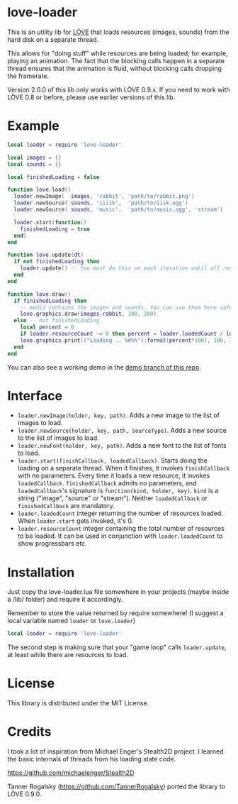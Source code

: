 love-loader
===========

This is an utility lib for [LÖVE](http://love2d.org) that loads
resources (images, sounds) from the hard disk on a separate thread.

This allows for "doing stuff" while resources are being loaded; for
example, playing an animation. The fact that the blocking calls happen
in a separate thread ensures that the animation is fluid, without
blocking calls dropping the framerate.

Version 2.0.0 of this lib only works with LÖVE 0.9.x. If you need to
work with LÖVE 0.8 or before, please use earlier versions of this lib.

Example
=======

```lua
local loader = require 'love-loader'

local images = {}
local sounds = {}

local finishedLoading = false

function love.load()
  loader.newImage(  images, 'rabbit', 'path/to/rabbit.png')
  loader.newSource( sounds, 'iiiik',  'path/to/iiik.ogg')
  loader.newSource( sounds, 'music',  'path/to/music.ogg', 'stream')

  loader.start(function()
    finishedLoading = true
  end)
end

function love.update(dt)
  if not finishedLoading then
    loader.update() -- You must do this on each iteration until all resources are loaded
  end
end

function love.draw()
  if finishedLoading then
    -- media contains the images and sounds. You can use them here safely now.
    love.graphics.draw(images.rabbit, 100, 200)
  else -- not finishedLoading
    local percent = 0
    if loader.resourceCount ~= 0 then percent = loader.loadedCount / loader.resourceCount end
    love.graphics.print(("Loading .. %d%%"):format(percent*100), 100, 100)
  end
end
```

You can also see a working demo in the
[demo branch of this repo](https://github.com/kikito/love-loader/tree/demo).

Interface
=========

* `loader.newImage(holder, key, path)`. Adds a new image to the list
  of images to load.
* `loader.newSource(holder, key, path, sourceType)`. Adds a new source
  to the list of images to load.
* `loader.newFont(holder, key, path)`. Adds a new font to the list of
  fonts to load.
* `loader.start(finishCallback, loadedCallback)`. Starts doing the
  loading on a separate thread. When it finishes, it invokes
  `finishCallback` with no parameters. Every time it loads a new
  resource, it invokes `loadedCallback`. `finishedCallback` admits no
  parameters, and `loadedCallback`'s signature is
  `function(kind, holder, key)`. `kind` is a string ("image", "source"
  or "stream"). Neither `loadedCallback` or `finishedCallback` are
  mandatory.
* `loader.loadedCount` integer returning the number of resources
  loaded. When `loader.start` gets invoked, it's 0.
* `loader.resourceCount` integer containing the total number of
  resources to be loaded. It can be used in conjunction with
  `loader.loadedCount` to show progressbars etc.

Installation
============

Just copy the love-loader.lua file somewhere in your projects (maybe
inside a /lib/ folder) and require it accordingly.

Remember to store the value returned by require somewhere! (I suggest a
local variable named `loader` or `love.loader`)

```lua
local loader = require 'love-loader'
```

The second step is making sure that your "game loop" calls
`loader.update`, at least while there are resources to load.

License
=======

This library is distributed under the MIT License.

Credits
=======

I took a lot of inspiration from Michael Enger's Stealth2D project. I
learned the basic internals of threads from his loading state code.

https://github.com/michaelenger/Stealth2D

Tanner Rogalsky (https://github.com/TannerRogalsky) ported the library
to LÖVE 0.9.0.
